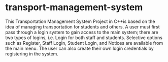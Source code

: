 # transport-management-system
This Transportation Management System Project in C++is based on the idea of managing transportation for students and others. A user must first pass through a login system to gain access to the main system; there are two types of logins, i.e. Login for both staff and students. Selective options such as Register, Staff Login, Student Login, and Notices are available from the main menu. The user can also create their own login credentials by registering in the system.
